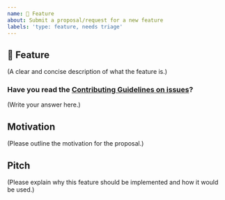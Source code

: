 ```yaml
---
name: 🚀 Feature
about: Submit a proposal/request for a new feature
labels: 'type: feature, needs triage'
---
```


## 🚀 Feature

(A clear and concise description of what the feature is.)

### Have you read the [Contributing Guidelines on issues](https://wix.github.io/react-native-navigation/docs/meta-contributing)?

(Write your answer here.)

## Motivation

(Please outline the motivation for the proposal.)

## Pitch

(Please explain why this feature should be implemented and how it would be used.)

<!--
  What happens if you skip this step?

  Someone will read your feature proposal and maybe will be able to help you,
  but it’s unlikely that it will get much attention from the team. Eventually,
  the issue will likely get closed in favor of issues that have better explanations

  Thanks for helping us help you!
-->
